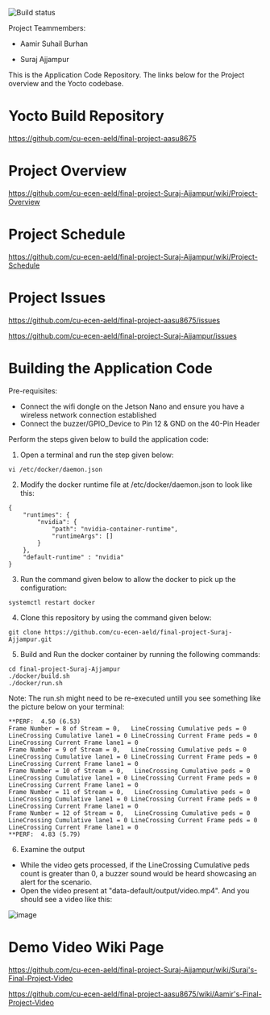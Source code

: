 ![Build status](https://builder.madison.systems/badges/tegrademo-dunfell-32-7.svg)


Project Teammembers:

- Aamir Suhail Burhan

- Suraj Ajjampur

This is the Application Code Repository. The links below for the Project overview and the Yocto codebase.

# Yocto Build Repository
https://github.com/cu-ecen-aeld/final-project-aasu8675

# Project Overview
https://github.com/cu-ecen-aeld/final-project-Suraj-Ajjampur/wiki/Project-Overview

# Project Schedule
https://github.com/cu-ecen-aeld/final-project-Suraj-Ajjampur/wiki/Project-Schedule

# Project Issues
https://github.com/cu-ecen-aeld/final-project-aasu8675/issues

https://github.com/cu-ecen-aeld/final-project-Suraj-Ajjampur/issues

# Building the Application Code
Pre-requisites: 
* Connect the wifi dongle on the Jetson Nano and ensure you have a wireless network connection established
* Connect the buzzer/GPIO_Device to Pin 12 & GND on the 40-Pin Header

Perform the steps given below to build the application code:

1. Open a terminal and run the step given below:
```
vi /etc/docker/daemon.json
```
2. Modify the docker runtime file at /etc/docker/daemon.json to look like this:
```
{
    "runtimes": {
        "nvidia": {
            "path": "nvidia-container-runtime",
            "runtimeArgs": []
        }
    },
    "default-runtime" : "nvidia"
}
```

3. Run the command given below to allow the docker to pick up the configuration:
```
systemctl restart docker
```
4. Clone this repository by using the command given below:
```
git clone https://github.com/cu-ecen-aeld/final-project-Suraj-Ajjampur.git
```
5. Build and Run the docker container by running the following commands:
```
cd final-project-Suraj-Ajjampur
./docker/build.sh
./docker/run.sh
```

Note: The run.sh might need to be re-executed untill you see something like the picture below on your terminal:
```
**PERF:  4.50 (6.53)
Frame Number = 8 of Stream = 0,   LineCrossing Cumulative peds = 0 LineCrossing Cumulative lane1 = 0 LineCrossing Current Frame peds = 0 LineCrossing Current Frame lane1 = 0
Frame Number = 9 of Stream = 0,   LineCrossing Cumulative peds = 0 LineCrossing Cumulative lane1 = 0 LineCrossing Current Frame peds = 0 LineCrossing Current Frame lane1 = 0
Frame Number = 10 of Stream = 0,   LineCrossing Cumulative peds = 0 LineCrossing Cumulative lane1 = 0 LineCrossing Current Frame peds = 0 LineCrossing Current Frame lane1 = 0
Frame Number = 11 of Stream = 0,   LineCrossing Cumulative peds = 0 LineCrossing Cumulative lane1 = 0 LineCrossing Current Frame peds = 0 LineCrossing Current Frame lane1 = 0
Frame Number = 12 of Stream = 0,   LineCrossing Cumulative peds = 0 LineCrossing Cumulative lane1 = 0 LineCrossing Current Frame peds = 0 LineCrossing Current Frame lane1 = 0
**PERF:  4.83 (5.79)
```

6. Examine the output
- While the video gets processed, if the LineCrossing Cumulative peds count is greater than 0, a buzzer sound would be heard showcasing an alert for the scenario.
- Open the video present at "data-default/output/video.mp4". And you should see a video like this:
  
![image](https://github.com/cu-ecen-aeld/final-project-Suraj-Ajjampur/assets/123521880/647261d4-1b81-4bb6-9690-403f23b6a564)


# Demo Video Wiki Page
https://github.com/cu-ecen-aeld/final-project-Suraj-Ajjampur/wiki/Suraj's-Final-Project-Video

https://github.com/cu-ecen-aeld/final-project-aasu8675/wiki/Aamir's-Final-Project-Video



